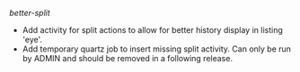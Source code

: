 _better-split_
* Add activity for split actions to allow for better history display in listing 'eye'.
* Add temporary quartz job to insert missing split activity. Can only be run by ADMIN and should be removed in a following release.
	